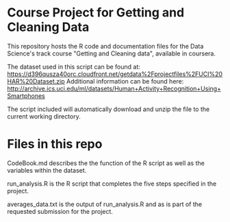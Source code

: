 # Course Project for Getting and Cleaning Data

This repository hosts the R code and documentation files for the Data Science's track course "Getting and Cleaning data", available in coursera.

The dataset used in this script can be found at: https://d396qusza40orc.cloudfront.net/getdata%2Fprojectfiles%2FUCI%20HAR%20Dataset.zip 
Additional information can be found here: http://archive.ics.uci.edu/ml/datasets/Human+Activity+Recognition+Using+Smartphones 

The script included will automatically download and unzip the file to the current working directory.

# Files in this repo

CodeBook.md describes the the function of the R script as well as the variables within the dataset.

run_analysis.R is the R script that completes the five steps specified in the project.

averages_data.txt is the output of run_analysis.R and as is part of the requested submission for the project.